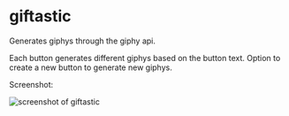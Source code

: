 # giftastic

Generates giphys through the giphy api.

Each button generates different giphys based on the button text. Option to create a new button to generate new giphys.

Screenshot: 

![screenshot of giftastic](https://user-images.githubusercontent.com/28241085/34980808-3cfaad9e-fa6b-11e7-9093-d6989109e794.png)

